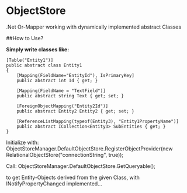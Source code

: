 ObjectStore
===========

.Net Or-Mapper working with dynamically implemented abstract Classes

##How to Use?


**Simply write classes like:**


```
[Table("Entity1")]
public abstract class Entity1
{
    [Mapping(FieldName="EntityId"), IsPrimaryKey]
    public abstract int Id { get; }

    [Mapping(FieldName = "TextField")]
    public abstract string Text { get; set; }

    [ForeignObjectMapping("Entity2Id")]
    public abstract Entity2 Entity2 { get; set; }

    [ReferenceListMapping(typeof(Entity3), "Entity1PropertyName")]
    public abstract ICollection<Entity3> SubEntities { get; }
}
```

Initialize with:
ObjectStoreManager.DefaultObjectStore.RegisterObjectProvider(new RelationalObjectStore("connectionString", true));

Call:
ObjectStoreManager.DefaultObjectStore.GetQueryable<Entity1>();

to get Entity-Objects derived from the given Class, with INotifyPropertyChanged implemented...

